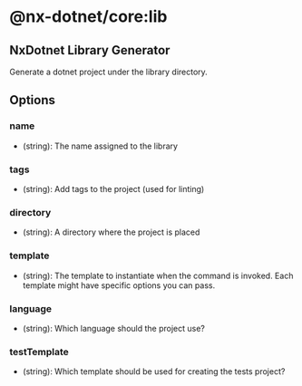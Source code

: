 # @nx-dotnet/core:lib

## NxDotnet Library Generator

Generate a dotnet project under the library directory.

## Options

### <span className="required">name</span>

- (string): The name assigned to the library

### tags

- (string): Add tags to the project (used for linting)

### directory

- (string): A directory where the project is placed

### <span className="required">template</span>

- (string): The template to instantiate when the command is invoked. Each template might have specific options you can pass.

### <span className="required">language</span>

- (string): Which language should the project use?

### <span className="required">testTemplate</span>

- (string): Which template should be used for creating the tests project?
